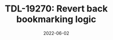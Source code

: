 ---
title: "TDL-19270: Revert back bookmarking logic"
content-type: ""
date: 2022-06-02
entry-type: 
entry-category: integration
connection-id: 
connection-version: 
pull-request: "https://github.com/singer-io/tap-chargebee/pull/86"
---